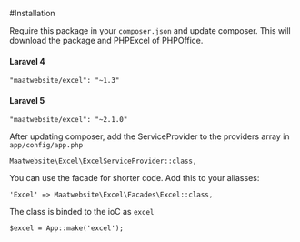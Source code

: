 #Installation

Require this package in your `composer.json` and update composer. This will download the package and PHPExcel of PHPOffice.

#### Laravel 4

    "maatwebsite/excel": "~1.3"
    
#### Laravel 5

    "maatwebsite/excel": "~2.1.0"

After updating composer, add the ServiceProvider to the providers array in `app/config/app.php`

    Maatwebsite\Excel\ExcelServiceProvider::class,

You can use the facade for shorter code. Add this to your aliasses:

    'Excel' => Maatwebsite\Excel\Facades\Excel::class,

The class is binded to the ioC as `excel`

    $excel = App::make('excel');
